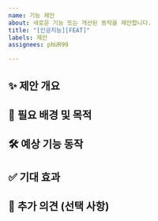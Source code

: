 ```yaml
---
name: 기능 제안
about: 새로운 기능 또는 개선된 동작을 제안합니다.
title: "[인공지능][FEAT]"
labels: 제안
assignees: phUR99

---
```


## ✨ 제안 개요

<!-- 어떤 기능을 제안하고 싶은지 간단히 설명해 주세요. -->

## 📌 필요 배경 및 목적

<!-- 이 기능이 왜 필요한지, 어떤 문제를 해결하려는지 설명해 주세요. 사용자 입장에서 설명하면 좋아요. -->

## 🛠 예상 기능 동작

<!-- 기능이 어떤 방식으로 동작해야 하는지 구체적으로 설명해 주세요. UI, API, 동작 흐름 등 -->

## ✅ 기대 효과

<!-- 이 기능을 구현함으로써 어떤 효과가 기대되는지 적어주세요. -->

## 💬 추가 의견 (선택 사항)

<!-- 참고할 만한 링크, 유사 사례, 관련 논의가 있다면 작성해 주세요. -->
